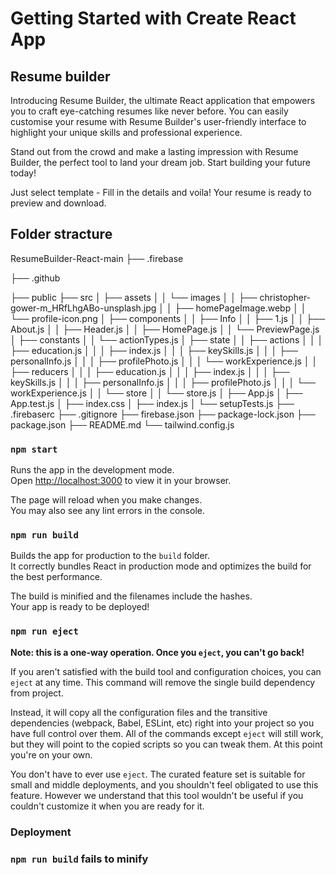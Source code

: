 # Getting Started with Create React App

## Resume builder
Introducing Resume Builder, the ultimate React application that empowers you to craft eye-catching resumes like never before. You can easily customise your resume with Resume Builder's user-friendly interface to highlight your unique skills and professional experience.

Stand out from the crowd and make a lasting impression with Resume Builder, the perfect tool to land your dream job. Start building your future today!

Just select template - Fill in the details and voila! Your resume is ready to preview and download.

## Folder stracture
ResumeBuilder-React-main
├── .firebase

├── .github

├── public
├── src
│   ├── assets
│   │   └── images
│   │       ├── christopher-gower-m_HRfLhgABo-unsplash.jpg
│   │       ├── homePageImage.webp
│   │       └── profile-icon.png
│   ├── components
│   │   ├── Info
│   │   ├── 1.js
│   │   ├── About.js
│   │   ├── Header.js
│   │   ├── HomePage.js
│   │   └── PreviewPage.js
│   ├── constants
│   │   └── actionTypes.js
│   ├── state
│   │   ├── actions
│   │   │   ├── education.js
│   │   │   ├── index.js
│   │   │   ├── keySkills.js
│   │   │   ├── personalInfo.js
│   │   │   ├── profilePhoto.js
│   │   │   └── workExperience.js
│   │   ├── reducers
│   │   │   ├── education.js
│   │   │   ├── index.js
│   │   │   ├── keySkills.js
│   │   │   ├── personalInfo.js
│   │   │   ├── profilePhoto.js
│   │   │   └── workExperience.js
│   │   └── store
│   │       └── store.js
│   ├── App.js
│   ├── App.test.js
│   ├── index.css
│   ├── index.js
│   └── setupTests.js
├── .firebaserc
├── .gitignore
├── firebase.json
├── package-lock.json
├── package.json
├── README.md
└── tailwind.config.js


### `npm start`

Runs the app in the development mode.\
Open [http://localhost:3000](http://localhost:3000) to view it in your browser.

The page will reload when you make changes.\
You may also see any lint errors in the console.



### `npm run build`

Builds the app for production to the `build` folder.\
It correctly bundles React in production mode and optimizes the build for the best performance.

The build is minified and the filenames include the hashes.\
Your app is ready to be deployed!


### `npm run eject`

**Note: this is a one-way operation. Once you `eject`, you can't go back!**

If you aren't satisfied with the build tool and configuration choices, you can `eject` at any time. This command will remove the single build dependency from  project.

Instead, it will copy all the configuration files and the transitive dependencies (webpack, Babel, ESLint, etc) right into your project so you have full control over them. All of the commands except `eject` will still work, but they will point to the copied scripts so you can tweak them. At this point you're on your own.

You don't have to ever use `eject`. The curated feature set is suitable for small and middle deployments, and you shouldn't feel obligated to use this feature. However we understand that this tool wouldn't be useful if you couldn't customize it when you are ready for it.



### Deployment


### `npm run build` fails to minify

